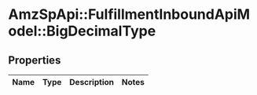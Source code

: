 # AmzSpApi::FulfillmentInboundApiModel::BigDecimalType

## Properties
Name | Type | Description | Notes
------------ | ------------- | ------------- | -------------


